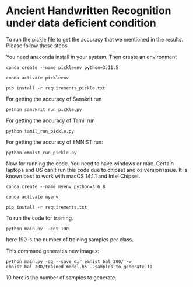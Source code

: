 # Ancient Handwritten Recognition under data deficient condition

To run the pickle file to get the accuracy that we mentioned in the results. Please follow these steps.  

You need anaconda install in your system.
Then create an environment 
```
conda create --name pickleenv python=3.11.5
```
```
conda activate pickleenv 
```
```
pip install -r requirements_pickle.txt
```


For getting the accuracy of Sanskrit run
```
python sanskrit_run_pickle.py
```
For getting the accuracy of Tamil run
```
python tamil_run_pickle.py 
```
For getting the accuracy of EMNIST run:
```
python emnist_run_pickle.py
```

Now for running the code. 
You need to have windows or mac. Certain laptops and OS can't run this code due to chipset and os version issue. 
It is known best to work with macOS 14.1.1 and Intel Chipset.

```
conda create --name myenv python=3.6.8
```

```
conda activate myenv 
```


```
pip install -r requirements.txt
```
To run the code for training. 
```
python main.py --cnt 190
```
here 190 is the number of training samples per class.

This command generates new images:
```
python main.py -dg --save_dir emnist_bal_200/ -w emnist_bal_200/trained_model.h5 --samples_to_generate 10
```
10 here is the number of samples to generate. 